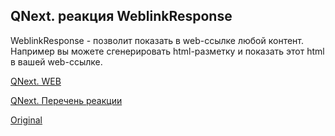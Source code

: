 ## QNext. реакция WeblinkResponse

WeblinkResponse - позволит показать в web-ссылке любой контент. Например вы можете сгенерировать html-разметку и показать этот html в вашей web-ссылке.



[QNext. WEB](/docs-test/_export/admin/web-about)

[QNext. Перечень реакции](/docs-test/_export/reactions)
  
[Original](https://telegra.ph/QNext-admin-reaction-WeblinkResponse-01-31)